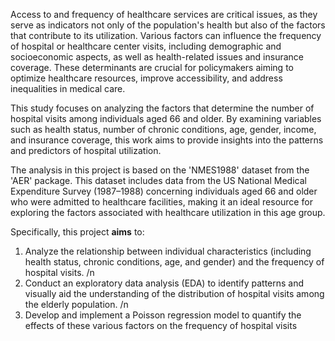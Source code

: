 Access to and frequency of healthcare services are critical issues, as they serve as indicators not only of the population's health but also of the factors that contribute to its utilization. Various factors can influence the frequency of hospital or healthcare center visits, including demographic and socioeconomic aspects, as well as health-related issues and insurance coverage. These determinants are crucial for policymakers aiming to optimize healthcare resources, improve accessibility, and address inequalities in medical care.

This study focuses on analyzing the factors that determine the number of hospital visits among individuals aged 66 and older. By examining variables such as health status, number of chronic conditions, age, gender, income, and insurance coverage, this work aims to provide insights into the patterns and predictors of hospital utilization.

The analysis in this project is based on the 'NMES1988' dataset from the 'AER' package. This dataset includes data from the US National Medical Expenditure Survey (1987–1988) concerning individuals aged 66 and older who were admitted to healthcare facilities, making it an ideal resource for exploring the factors associated with healthcare utilization in this age group.

Specifically, this project **aims** to:

1. Analyze the relationship between individual characteristics (including health status, chronic conditions, age, and gender) and the frequency of hospital visits. /n
2. Conduct an exploratory data analysis (EDA) to identify patterns and visually aid the understanding of the distribution of hospital visits among the elderly population. /n
3. Develop and implement a Poisson regression model to quantify the effects of these various factors on the frequency of hospital visits

